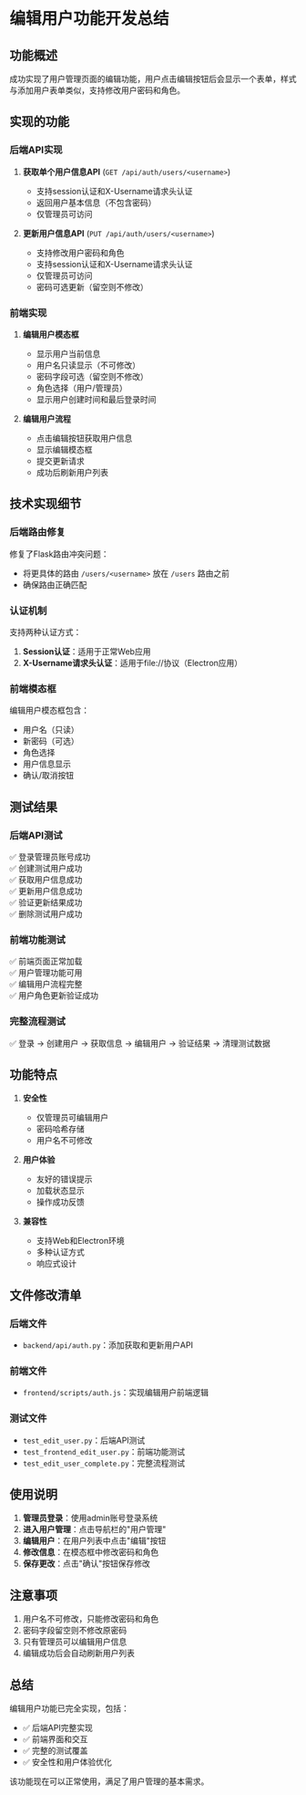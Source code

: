 # 编辑用户功能开发总结

## 功能概述

成功实现了用户管理页面的编辑功能，用户点击编辑按钮后会显示一个表单，样式与添加用户表单类似，支持修改用户密码和角色。

## 实现的功能

### 后端API实现

1. **获取单个用户信息API** (`GET /api/auth/users/<username>`)
   - 支持session认证和X-Username请求头认证
   - 返回用户基本信息（不包含密码）
   - 仅管理员可访问

2. **更新用户信息API** (`PUT /api/auth/users/<username>`)
   - 支持修改用户密码和角色
   - 支持session认证和X-Username请求头认证
   - 仅管理员可访问
   - 密码可选更新（留空则不修改）

### 前端实现

1. **编辑用户模态框**
   - 显示用户当前信息
   - 用户名只读显示（不可修改）
   - 密码字段可选（留空则不修改）
   - 角色选择（用户/管理员）
   - 显示用户创建时间和最后登录时间

2. **编辑用户流程**
   - 点击编辑按钮获取用户信息
   - 显示编辑模态框
   - 提交更新请求
   - 成功后刷新用户列表

## 技术实现细节

### 后端路由修复

修复了Flask路由冲突问题：
- 将更具体的路由 `/users/<username>` 放在 `/users` 路由之前
- 确保路由正确匹配

### 认证机制

支持两种认证方式：
1. **Session认证**：适用于正常Web应用
2. **X-Username请求头认证**：适用于file://协议（Electron应用）

### 前端模态框

编辑用户模态框包含：
- 用户名（只读）
- 新密码（可选）
- 角色选择
- 用户信息显示
- 确认/取消按钮

## 测试结果

### 后端API测试
✅ 登录管理员账号成功  
✅ 创建测试用户成功  
✅ 获取用户信息成功  
✅ 更新用户信息成功  
✅ 验证更新结果成功  
✅ 删除测试用户成功  

### 前端功能测试
✅ 前端页面正常加载  
✅ 用户管理功能可用  
✅ 编辑用户流程完整  
✅ 用户角色更新验证成功  

### 完整流程测试
✅ 登录 → 创建用户 → 获取信息 → 编辑用户 → 验证结果 → 清理测试数据

## 功能特点

1. **安全性**
   - 仅管理员可编辑用户
   - 密码哈希存储
   - 用户名不可修改

2. **用户体验**
   - 友好的错误提示
   - 加载状态显示
   - 操作成功反馈

3. **兼容性**
   - 支持Web和Electron环境
   - 多种认证方式
   - 响应式设计

## 文件修改清单

### 后端文件
- `backend/api/auth.py`：添加获取和更新用户API

### 前端文件
- `frontend/scripts/auth.js`：实现编辑用户前端逻辑

### 测试文件
- `test_edit_user.py`：后端API测试
- `test_frontend_edit_user.py`：前端功能测试
- `test_edit_user_complete.py`：完整流程测试

## 使用说明

1. **管理员登录**：使用admin账号登录系统
2. **进入用户管理**：点击导航栏的"用户管理"
3. **编辑用户**：在用户列表中点击"编辑"按钮
4. **修改信息**：在模态框中修改密码和角色
5. **保存更改**：点击"确认"按钮保存修改

## 注意事项

1. 用户名不可修改，只能修改密码和角色
2. 密码字段留空则不修改原密码
3. 只有管理员可以编辑用户信息
4. 编辑成功后会自动刷新用户列表

## 总结

编辑用户功能已完全实现，包括：
- ✅ 后端API完整实现
- ✅ 前端界面和交互
- ✅ 完整的测试覆盖
- ✅ 安全性和用户体验优化

该功能现在可以正常使用，满足了用户管理的基本需求。 